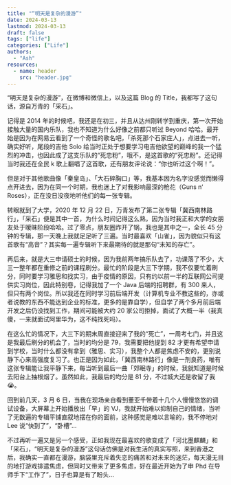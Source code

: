 ```yaml
---
title: "“明天是复杂的漫游”"
date: 2024-03-13
lastmod: 2024-03-13
draft: false
tags: ["life"]
categories: ["Life"]
authors:
  - "Ash"
resources:
  - name: header
    src: "header.jpg"
---
```


“明天是复杂的漫游”，在微博和微信上，以及这篇 Blog 的 Title，我都写了这句话，源自万青的「采石」。

记得是 2014 年的时候吧，我还是在初三，并且从达州刚转学到重庆，第一次开始接触大量的国内乐队，我也不知道为什么好像之前都只听过 Beyond 哈哈。最开始是因为在网易云看到了一个奇怪的歌名吧，「杀死那个石家庄人」，点进去一听，确实好听，尾段的吉他 Solo 给当时正处于想要学习电吉他欲望的巅峰的我一个猛烈的冲击，也因此成了这支乐队的“死忠粉”，哦不，是这首歌的“死忠粉”。还记得当时我还在全民 k 歌上翻唱了这首歌，还有朋友评论说：“你也听过这个啊！”。

但是对于其他歌曲像「秦皇岛」、「大石碎胸口」等，我基本因为名字没感觉而懒得点开进去，因为在同一个时期，我也迷上了对我影响最深的枪花（Guns n‘ Roses），正在没日没夜地听他们的每一张专辑。

转眼就到了大学，2020 年 12 月 22 日，万青发布了第二张专辑「冀西南林路行」，「采石」便是其中一首，为什么时间记得这么熟，因为当时我正和大学的女朋友处于暧昧阶段哈哈。过了零点，朋友圈炸开了锅，我也是其中之一，全长 45 分钟的专辑，那一天晚上我就足足听了三遍。当时最喜欢「山雀」，因为貌似只有这首歌有“高音”？其实每一遍专辑听下来最期待的就是那句“未知的存亡”。

再后来，就是大三申请硕士的时候，因为我前两年搞乐队去了，功课落了不少，大三一整年都在重修之前的课程刷分。最忙的阶段是大三下学期，我不仅要忙着刷分，同时要学习雅思和找实习，由于疫情的原因，只有约以前一半的互联网公司提供实习岗位，因此特别卷，记得我加了一个 Java 后端的招聘群，有 300 来人，但只有两个岗位。所以我还在同时学习前后端开发（计算机专业不教这些的，亦或者说教的东西不能达到企业的标准，更多的是靠自学），但自学了两个多月前后端开发之后仍没找到工作，期间可能被大约 20 家公司拒掉，面试了大概一半（我真傻，一来就面试阿里华为，这不纯找死吗）。

在这么忙的情况下，大三下的期末周直接迎来了我的“死亡”，一周考七门，并且这是我最后刷分的机会了，当时的均分是 79，我需要把他提到 82 才更有希望申请到学校，当时什么都没有拿到（雅思、实习），我整个人都是焦虑不安的，更别说静下心来高强度复习了。也正是因为如此，「冀西南林路行」像是一剂良药，唯有这张专辑能让我平静下来，每当听到最后一曲「郊眠寺」的时候，我就知道是时候去阳台上抽根烟了。虽然如此，我最后的均分是 81 分，不过城大还是收留了我 😭。

回到前几天，3 月 6 日，当我在现场亲自看到董亚千带着十几个人慢慢悠悠的调试设备，大屏幕上开始播放出「早」的 VJ，我就开始难以抑制自己的情绪，当听了无数遍的专辑平铺直叙地摆在你的面前，这种感觉是难以言喻的，我不停地对 Lee 说“快到了”，“卧槽”...

不过再听一遍又是另一个感受，正如我现在最喜欢的歌变成了「河北墨麒麟」和「采石」，“明天是复杂的漫游”这句话仿佛是对我生活的真实写照，来到香港之后，我确实一直都在漫游，脑袋里充斥着失恋的痛苦和对未来的迷茫，每天漫无目的地打游戏排遣焦虑，但同时又带来了更多焦虑，好在最近开始为了申 Phd 在导师手下“工作了”，日子也算是有了盼头...
